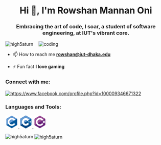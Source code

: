 <h1 align="center">Hi 👋, I'm Rowshan Mannan Oni</h1>
<h3 align="center">Embracing the art of code, I soar, a student of software engineering, at IUT's vibrant core.</h3>

<img align="right" alt="coding" width="400" src="https://media2.giphy.com/media/qgQUggAC3Pfv687qPC/giphy.gif">

<p align="left"> <img src="https://komarev.com/ghpvc/?username=high5aturn&label=Profile%20views&color=0e75b6&style=flat" alt="high5aturn" /> </p>

- 📫 How to reach me **rowshan@iut-dhaka.edu**

- ⚡ Fun fact **I love gaming**

<h3 align="left">Connect with me:</h3>
<p align="left">
<a href="https://fb.com/https://www.facebook.com/profile.php?id=100009346671322" target="blank"><img align="center" src="https://raw.githubusercontent.com/rahuldkjain/github-profile-readme-generator/master/src/images/icons/Social/facebook.svg" alt="https://www.facebook.com/profile.php?id=100009346671322" height="30" width="40" /></a>
</p>

<h3 align="left">Languages and Tools:</h3>
<p align="left"> <a href="https://www.cprogramming.com/" target="_blank" rel="noreferrer"> <img src="https://raw.githubusercontent.com/devicons/devicon/master/icons/c/c-original.svg" alt="c" width="40" height="40"/> </a> <a href="https://www.w3schools.com/cpp/" target="_blank" rel="noreferrer"> <img src="https://raw.githubusercontent.com/devicons/devicon/master/icons/cplusplus/cplusplus-original.svg" alt="cplusplus" width="40" height="40"/> </a> <a href="https://www.w3schools.com/cs/" target="_blank" rel="noreferrer"> <img src="https://raw.githubusercontent.com/devicons/devicon/master/icons/csharp/csharp-original.svg" alt="csharp" width="40" height="40"/> </a> </p>

<p><img align="left" src="https://github-readme-stats.vercel.app/api/top-langs?username=high5aturn&show_icons=true&locale=en&layout=compact" alt="high5aturn" /></p>

<p>&nbsp;<img align="center" src="https://github-readme-stats.vercel.app/api?username=high5aturn&show_icons=true&locale=en" alt="high5aturn" /></p>
